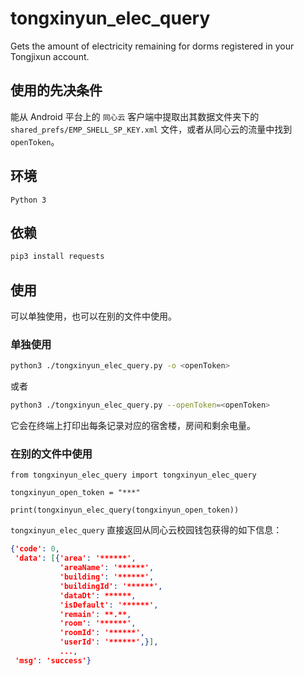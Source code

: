 # tongxinyun_elec_query
Gets the amount of electricity remaining for dorms registered in your Tongjixun account.

## 使用的先决条件

能从 Android 平台上的 `同心云` 客户端中提取出其数据文件夹下的 `shared_prefs/EMP_SHELL_SP_KEY.xml` 文件，或者从同心云的流量中找到 `openToken`。

## 环境

`Python 3`

## 依赖

```bash
pip3 install requests
```

## 使用

可以单独使用，也可以在别的文件中使用。

### 单独使用

```bash
python3 ./tongxinyun_elec_query.py -o <openToken>
```

或者

```bash
python3 ./tongxinyun_elec_query.py --openToken=<openToken>
```

它会在终端上打印出每条记录对应的宿舍楼，房间和剩余电量。

### 在别的文件中使用

```python3
from tongxinyun_elec_query import tongxinyun_elec_query

tongxinyun_open_token = "***"

print(tongxinyun_elec_query(tongxinyun_open_token))
```

`tongxinyun_elec_query` 直接返回从同心云校园钱包获得的如下信息：

```json
{'code': 0,
 'data': [{'area': '******',
           'areaName': '******',
           'building': '******',
           'buildingId': '******',
           'dataDt': ******,
           'isDefault': '******',
           'remain': **.**,
           'room': '******',
           'roomId': '******',
           'userId': '******',}],
           ...,
 'msg': 'success'}
```
